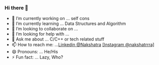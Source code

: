 ### Hi there 👋


- 🔭 I’m currently working on ... self cons
- 🌱 I’m currently learning ... Data Structures and Algorithm
- 👯 I’m looking to collaborate on ...
- 🤔 I’m looking for help with ...
- 💬 Ask me about ... C/C++ or tech related stuff
- 📫 How to reach me: ...[Linkedin @Nakshatra](https://www.linkedin.com/in/nakshatra-trivedi-71ab5419a)
     [[Instagram @nakshatrrra]](instagram.com/nakshatrrra/)
- 😄 Pronouns: ... He/His
- ⚡ Fun fact: ... Lazy, Who?

